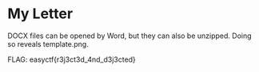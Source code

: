 # My Letter

DOCX files can be opened by Word, but they can also be unzipped. Doing so reveals template.png.

FLAG: easyctf{r3j3ct3d_4nd_d3j3cted}